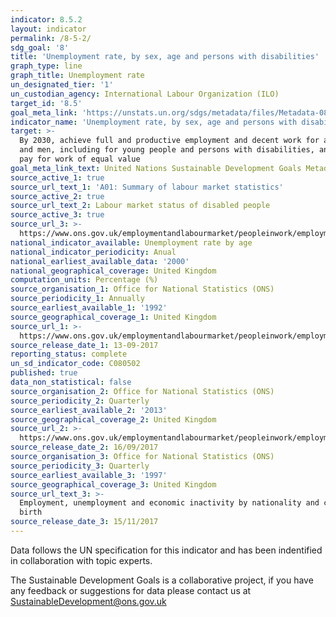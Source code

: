 ```yaml
---
indicator: 8.5.2
layout: indicator
permalink: /8-5-2/
sdg_goal: '8'
title: 'Unemployment rate, by sex, age and persons with disabilities'
graph_type: line
graph_title: Unemployment rate
un_designated_tier: '1'
un_custodian_agency: International Labour Organization (ILO)
target_id: '8.5'
goal_meta_link: 'https://unstats.un.org/sdgs/metadata/files/Metadata-08-05-02.pdf'
indicator_name: 'Unemployment rate, by sex, age and persons with disabilities'
target: >-
  By 2030, achieve full and productive employment and decent work for all women
  and men, including for young people and persons with disabilities, and equal
  pay for work of equal value
goal_meta_link_text: United Nations Sustainable Development Goals Metadata (PDF 384 KB)
source_active_1: true
source_url_text_1: 'A01: Summary of labour market statistics'
source_active_2: true
source_url_text_2: Labour market status of disabled people
source_active_3: true
source_url_3: >-
  https://www.ons.gov.uk/employmentandlabourmarket/peopleinwork/employmentandemployeetypes/datasets/a12employmentunemploymentandeconomicinactivitybynationalityandcountryofbirth
national_indicator_available: Unemployment rate by age
national_indicator_periodicity: Anual
national_earliest_available_data: '2000'
national_geographical_coverage: United Kingdom
computation_units: Percentage (%)
source_organisation_1: Office for National Statistics (ONS)
source_periodicity_1: Annually
source_earliest_available_1: '1992'
source_geographical_coverage_1: United Kingdom
source_url_1: >-
  https://www.ons.gov.uk/employmentandlabourmarket/peopleinwork/employmentandemployeetypes/datasets/summaryoflabourmarketstatistics
source_release_date_1: 13-09-2017
reporting_status: complete
un_sd_indicator_code: C080502
published: true
data_non_statistical: false
source_organisation_2: Office for National Statistics (ONS)
source_periodicity_2: Quarterly
source_earliest_available_2: '2013'
source_geographical_coverage_2: United Kingdom
source_url_2: >-
  https://www.ons.gov.uk/employmentandlabourmarket/peopleinwork/employmentandemployeetypes/datasets/labourmarketstatusofdisabledpeoplea08
source_release_date_2: 16/09/2017
source_organisation_3: Office for National Statistics (ONS)
source_periodicity_3: Quarterly
source_earliest_available_3: '1997'
source_geographical_coverage_3: United Kingdom
source_url_text_3: >-
  Employment, unemployment and economic inactivity by nationality and country of
  birth
source_release_date_3: 15/11/2017
---
```


Data follows the UN specification for this indicator and has been indentified in collaboration with topic experts.

The Sustainable Development Goals is a collaborative project, if you have any feedback or suggestions for data please contact us at <SustainableDevelopment@ons.gov.uk>
